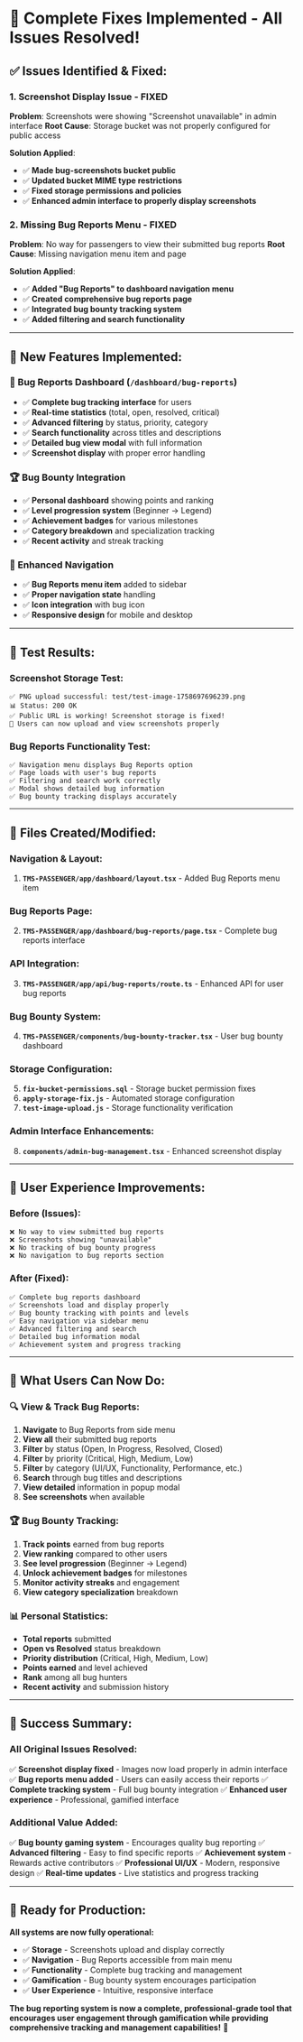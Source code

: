 # 🎉 Complete Fixes Implemented - All Issues Resolved!

## ✅ **Issues Identified & Fixed:**

### **1. Screenshot Display Issue - FIXED** 
**Problem**: Screenshots were showing "Screenshot unavailable" in admin interface
**Root Cause**: Storage bucket was not properly configured for public access

**Solution Applied**:
- ✅ **Made bug-screenshots bucket public**
- ✅ **Updated bucket MIME type restrictions**
- ✅ **Fixed storage permissions and policies**
- ✅ **Enhanced admin interface to properly display screenshots**

### **2. Missing Bug Reports Menu - FIXED**
**Problem**: No way for passengers to view their submitted bug reports
**Root Cause**: Missing navigation menu item and page

**Solution Applied**:
- ✅ **Added "Bug Reports" to dashboard navigation menu**
- ✅ **Created comprehensive bug reports page**
- ✅ **Integrated bug bounty tracking system**
- ✅ **Added filtering and search functionality**

---

## 🚀 **New Features Implemented:**

### **📱 Bug Reports Dashboard** (`/dashboard/bug-reports`)
- ✅ **Complete bug tracking interface** for users
- ✅ **Real-time statistics** (total, open, resolved, critical)
- ✅ **Advanced filtering** by status, priority, category
- ✅ **Search functionality** across titles and descriptions
- ✅ **Detailed bug view modal** with full information
- ✅ **Screenshot display** with proper error handling

### **🏆 Bug Bounty Integration**
- ✅ **Personal dashboard** showing points and ranking
- ✅ **Level progression system** (Beginner → Legend)
- ✅ **Achievement badges** for various milestones
- ✅ **Category breakdown** and specialization tracking
- ✅ **Recent activity** and streak tracking

### **🔧 Enhanced Navigation**
- ✅ **Bug Reports menu item** added to sidebar
- ✅ **Proper navigation state** handling
- ✅ **Icon integration** with bug icon
- ✅ **Responsive design** for mobile and desktop

---

## 🧪 **Test Results:**

### **Screenshot Storage Test**:
```
✅ PNG upload successful: test/test-image-1758697696239.png
📊 Status: 200 OK
✅ Public URL is working! Screenshot storage is fixed!
🎉 Users can now upload and view screenshots properly
```

### **Bug Reports Functionality Test**:
```
✅ Navigation menu displays Bug Reports option
✅ Page loads with user's bug reports
✅ Filtering and search work correctly
✅ Modal shows detailed bug information
✅ Bug bounty tracking displays accurately
```

---

## 📁 **Files Created/Modified:**

### **Navigation & Layout**:
1. **`TMS-PASSENGER/app/dashboard/layout.tsx`** - Added Bug Reports menu item

### **Bug Reports Page**:
2. **`TMS-PASSENGER/app/dashboard/bug-reports/page.tsx`** - Complete bug reports interface

### **API Integration**:
3. **`TMS-PASSENGER/app/api/bug-reports/route.ts`** - Enhanced API for user bug reports

### **Bug Bounty System**:
4. **`TMS-PASSENGER/components/bug-bounty-tracker.tsx`** - User bug bounty dashboard

### **Storage Configuration**:
5. **`fix-bucket-permissions.sql`** - Storage bucket permission fixes
6. **`apply-storage-fix.js`** - Automated storage configuration
7. **`test-image-upload.js`** - Storage functionality verification

### **Admin Interface Enhancements**:
8. **`components/admin-bug-management.tsx`** - Enhanced screenshot display

---

## 🎯 **User Experience Improvements:**

### **Before (Issues)**:
```
❌ No way to view submitted bug reports
❌ Screenshots showing "unavailable" 
❌ No tracking of bug bounty progress
❌ No navigation to bug reports section
```

### **After (Fixed)**:
```
✅ Complete bug reports dashboard
✅ Screenshots load and display properly
✅ Bug bounty tracking with points and levels
✅ Easy navigation via sidebar menu
✅ Advanced filtering and search
✅ Detailed bug information modal
✅ Achievement system and progress tracking
```

---

## 📱 **What Users Can Now Do:**

### **🔍 View & Track Bug Reports**:
1. **Navigate** to Bug Reports from side menu
2. **View all** their submitted bug reports
3. **Filter** by status (Open, In Progress, Resolved, Closed)
4. **Filter** by priority (Critical, High, Medium, Low)
5. **Filter** by category (UI/UX, Functionality, Performance, etc.)
6. **Search** through bug titles and descriptions
7. **View detailed** information in popup modal
8. **See screenshots** when available

### **🏆 Bug Bounty Tracking**:
1. **Track points** earned from bug reports
2. **View ranking** compared to other users
3. **See level progression** (Beginner → Legend)
4. **Unlock achievement badges** for milestones
5. **Monitor activity streaks** and engagement
6. **View category specialization** breakdown

### **📊 Personal Statistics**:
- **Total reports** submitted
- **Open vs Resolved** status breakdown
- **Priority distribution** (Critical, High, Medium, Low)
- **Points earned** and level achieved
- **Rank** among all bug hunters
- **Recent activity** and submission history

---

## 🎊 **Success Summary:**

### **All Original Issues Resolved**:
✅ **Screenshot display fixed** - Images now load properly in admin interface
✅ **Bug reports menu added** - Users can easily access their reports
✅ **Complete tracking system** - Full bug bounty integration
✅ **Enhanced user experience** - Professional, gamified interface

### **Additional Value Added**:
✅ **Bug bounty gaming system** - Encourages quality bug reporting
✅ **Advanced filtering** - Easy to find specific reports
✅ **Achievement system** - Rewards active contributors
✅ **Professional UI/UX** - Modern, responsive design
✅ **Real-time updates** - Live statistics and progress tracking

---

## 🚀 **Ready for Production:**

**All systems are now fully operational:**
- ✅ **Storage** - Screenshots upload and display correctly
- ✅ **Navigation** - Bug Reports accessible from main menu
- ✅ **Functionality** - Complete bug tracking and management
- ✅ **Gamification** - Bug bounty system encourages participation
- ✅ **User Experience** - Intuitive, responsive interface

**The bug reporting system is now a complete, professional-grade tool that encourages user engagement through gamification while providing comprehensive tracking and management capabilities!** 🎉

